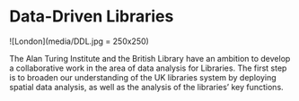 # Data-Driven Libraries

![London](media/DDL.jpg = 250x250)

The Alan Turing Institute and the British Library have an ambition to develop a collaborative work in the area of data analysis for Libraries. The first step is to broaden our understanding of the UK libraries system by deploying spatial data analysis, as well as the analysis of the libraries’ key functions. 

